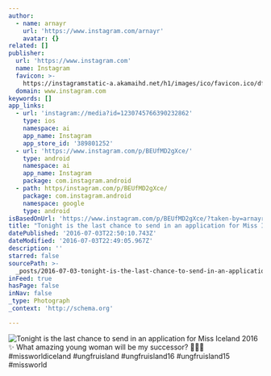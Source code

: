 ```yaml
---
author:
  - name: arnayr
    url: 'https://www.instagram.com/arnayr'
    avatar: {}
related: []
publisher:
  url: 'https://www.instagram.com'
  name: Instagram
  favicon: >-
    https://instagramstatic-a.akamaihd.net/h1/images/ico/favicon.ico/dfa85bb1fd63.ico
  domain: www.instagram.com
keywords: []
app_links:
  - url: 'instagram://media?id=1230745766390232862'
    type: ios
    namespace: ai
    app_name: Instagram
    app_store_id: '389801252'
  - url: 'https://www.instagram.com/p/BEUfMD2gXce/'
    type: android
    namespace: ai
    app_name: Instagram
    package: com.instagram.android
  - path: https/instagram.com/p/BEUfMD2gXce/
    package: com.instagram.android
    namespace: google
    type: android
isBasedOnUrl: 'https://www.instagram.com/p/BEUfMD2gXce/?taken-by=arnayr&hl=en'
title: "Tonight is the last chance to send in an application for Miss Iceland 2016 ✨ What amazing young woman will be my successor? \uD83D\uDC4F\uD83C\uDFFC\uD83D\uDC96 #missworldiceland #ungfruisland #ungfruisland16 #ungfruisland15 #missworld"
datePublished: '2016-07-03T22:50:10.743Z'
dateModified: '2016-07-03T22:49:05.967Z'
description: ''
starred: false
sourcePath: >-
  _posts/2016-07-03-tonight-is-the-last-chance-to-send-in-an-application-for-mis.md
inFeed: true
hasPage: false
inNav: false
_type: Photograph
_context: 'http://schema.org'

---
```

![Tonight is the last chance to send in an application for Miss Iceland 2016 ✨ What amazing young woman will be my successor?  #missworldiceland #ungfruisland #ungfruisland16 #ungfruisland15 #missworld](https://scontent.cdninstagram.com/t51.2885-15/s640x640/sh0.08/e35/12976232_957366317712972_1073817481_n.jpg?ig_cache_key=MTIzMDc0NTc2NjM5MDIzMjg2Mg%3D%3D.2)